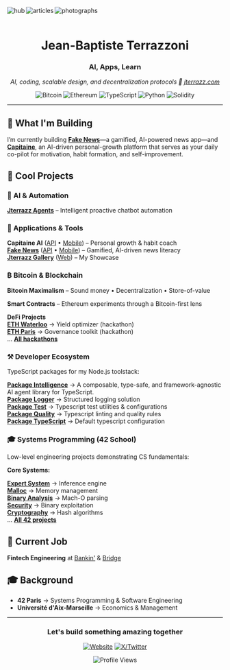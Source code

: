 [<img align="left" alt="hub" src="https://img.shields.io/badge/hub-000000?style=for-the-badge&logo=vercel&logoColor=white" />](https://jterrazz.com)
[<img align="left" alt="articles" src="https://img.shields.io/badge/articles-000000?style=for-the-badge&logo=medium&logoColor=white" />](https://jterrazz.com/link/articles)
[<img align="left" alt="photographs" src="https://img.shields.io/badge/photographs-000000?style=for-the-badge&logo=unsplash&logoColor=white" />](https://jterrazz.com/link/photographs)
</br></br>

<div align="center">

# Jean-Baptiste Terrazzoni

### AI, Apps, Learn

_AI, coding, scalable design, and decentralization protocols 🍋 [jterrazz.com](https://jterrazz.com)_

</div>

<div align="center">

![Bitcoin](https://img.shields.io/badge/Bitcoin-000000?style=for-the-badge&logo=bitcoin&logoColor=white)
![Ethereum](https://img.shields.io/badge/Ethereum-000000?style=for-the-badge&logo=ethereum&logoColor=white)
![TypeScript](https://img.shields.io/badge/TypeScript-000000?style=for-the-badge&logo=typescript&logoColor=white)
![Python](https://img.shields.io/badge/Python-000000?style=for-the-badge&logo=python&logoColor=white)
![Solidity](https://img.shields.io/badge/Solidity-000000?style=for-the-badge&logo=solidity&logoColor=white)

</div>

---

## 🚀 What I'm Building

I’m currently building **[Fake News](https://jterrazz.com/link/applications/fake-news)**—a gamified, AI-powered news app—and **[Capitaine](https://github.com/jterrazz/capitaine-api)**, an AI-driven personal-growth platform that serves as your daily co-pilot for motivation, habit formation, and self-improvement.


## 🎯 Cool Projects

### 🤖 AI & Automation
**[Jterrazz Agents](https://github.com/jterrazz/jterrazz-agents)** – Intelligent proactive chatbot automation

### 🚀 Applications & Tools
**Capitaine AI** ([API](https://github.com/jterrazz/capitaine-ai) • [Mobile](https://github.com/jterrazz/capitaine-mobile)) – Personal growth & habit coach  
**[Fake News](https://jterrazz.com/link/applications/fake-news)** ([API](https://github.com/jterrazz/fake-news-api) • [Mobile](https://github.com/jterrazz/fake-news-mobile)) – Gamified, AI-driven news literacy  
**[Jterrazz Gallery](https://jterrazz.com)** ([Web](https://github.com/jterrazz/jterrazz-web)) – My Showcase

### ₿ Bitcoin & Blockchain
**Bitcoin Maximalism** – Sound money • Decentralization • Store-of-value

**Smart Contracts** – Ethereum experiments through a Bitcoin-first lens

**DeFi Projects**  
**[ETH Waterloo](https://github.com/jterrazz/hackathons.ethwaterloo-defi-dy)** → Yield optimizer (hackathon)  
**[ETH Paris](https://github.com/jterrazz/hackathons.ethparis-collective)** → Governance toolkit (hackathon)  
… **[All hackathons](https://github.com/stars/jterrazz/lists/hackathons)**  

### ⚒️ Developer Ecosystem

TypeScript packages for my Node.js toolstack:

**[Package Intelligence](https://github.com/jterrazz/package-intelligence)** → A composable, type-safe, and framework-agnostic AI agent library for TypeScript.  
**[Package Logger](https://github.com/jterrazz/package-logger)** → Structured logging solution  
**[Package Test](https://github.com/jterrazz/package-test)** → Typescript test utilities & configurations  
**[Package Quality](https://github.com/jterrazz/package-quality)** → Typescript linting and quality rules  
**[Package TypeScript](https://github.com/jterrazz/package-typescript)** → Default typescript configuration  

### 🎓 Systems Programming (42 School)

Low-level engineering projects demonstrating CS fundamentals:

**Core Systems:**

**[Expert System](https://github.com/jterrazz/42-expert-system)** → Inference engine  
**[Malloc](https://github.com/jterrazz/42-malloc)** → Memory management  
**[Binary Analysis](https://github.com/jterrazz/42-nm-otool)** → Mach-O parsing  
**[Security](https://github.com/jterrazz/42-override)** → Binary exploitation  
**[Cryptography](https://github.com/jterrazz/42-ssl-md5)** → Hash algorithms  
... [**All 42 projects**](https://github.com/jterrazz?tab=repositories&q=42&type=&language=&sort=)  

## 💼 Current Job

**Fintech Engineering** at [Bankin'](https://bankin.com) & [Bridge](https://bridgeapi.io)  

## 🎓 Background

- **42 Paris** → Systems Programming & Software Engineering
- **Université d'Aix-Marseille** → Economics & Management

---

<div align="center">

### Let's build something amazing together

[![Website](https://img.shields.io/badge/jterrazz.com-000000?style=for-the-badge&logo=About.me&logoColor=white)](https://jterrazz.com)
[![X/Twitter](https://img.shields.io/badge/@j__terrazz-000000?style=for-the-badge&logo=x&logoColor=white)](https://x.com/j_terrazz)

</div>

<div align="center">
  <img src="https://komarev.com/ghpvc/?username=jterrazz&label=Profile%20Views&color=blueviolet&style=flat" alt="Profile Views" />
</div>

